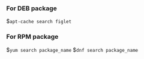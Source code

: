 ### For DEB package
$`apt-cache search figlet`

### For RPM package
$`yum search package_name`
$`dnf search package_name`
